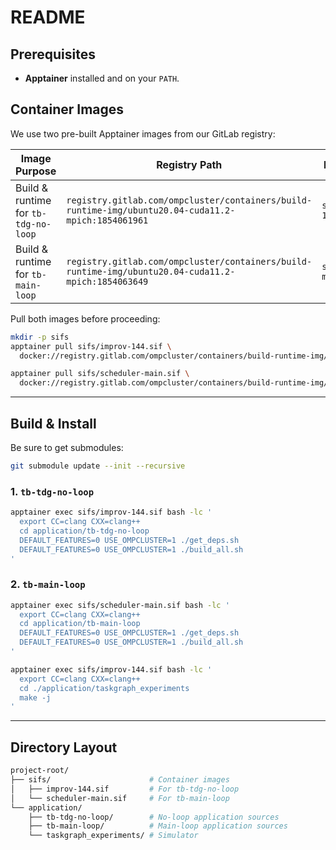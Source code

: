 # README

## Prerequisites

* **Apptainer** installed and on your `PATH`.

## Container Images

We use two pre-built Apptainer images from our GitLab registry:

| Image Purpose                        | Registry Path                                                                                       | Local Filename            |
| ------------------------------------ | --------------------------------------------------------------------------------------------------- | ------------------------- |
| Build & runtime for `tb-tdg-no-loop` | `registry.gitlab.com/ompcluster/containers/build-runtime-img/ubuntu20.04-cuda11.2-mpich:1854061961` | `sifs/improv-144.sif`     |
| Build & runtime for `tb-main-loop`   | `registry.gitlab.com/ompcluster/containers/build-runtime-img/ubuntu20.04-cuda11.2-mpich:1854063649` | `sifs/scheduler-main.sif` |

Pull both images before proceeding:

```bash
mkdir -p sifs
apptainer pull sifs/improv-144.sif \
  docker://registry.gitlab.com/ompcluster/containers/build-runtime-img/ubuntu20.04-cuda11.2-mpich@sha256:bf6223df6136e4552b2bbf7f27f68f113e76e447b29396e4312c03f675da9f10

apptainer pull sifs/scheduler-main.sif \
  docker://registry.gitlab.com/ompcluster/containers/build-runtime-img/ubuntu20.04-cuda11.2-mpich:1854063649
```

---

## Build & Install

Be sure to get submodules:

```bash
git submodule update --init --recursive
```

### 1. `tb-tdg-no-loop`

```bash
apptainer exec sifs/improv-144.sif bash -lc '
  export CC=clang CXX=clang++
  cd application/tb-tdg-no-loop
  DEFAULT_FEATURES=0 USE_OMPCLUSTER=1 ./get_deps.sh
  DEFAULT_FEATURES=0 USE_OMPCLUSTER=1 ./build_all.sh
'
```

### 2. `tb-main-loop`

```bash
apptainer exec sifs/scheduler-main.sif bash -lc '
  export CC=clang CXX=clang++
  cd application/tb-main-loop
  DEFAULT_FEATURES=0 USE_OMPCLUSTER=1 ./get_deps.sh
  DEFAULT_FEATURES=0 USE_OMPCLUSTER=1 ./build_all.sh
'
```

```bash
apptainer exec sifs/improv-144.sif bash -lc '
  export CC=clang CXX=clang++
  cd ./application/taskgraph_experiments
  make -j
'
```

---

## Directory Layout

```bash
project-root/
├── sifs/                      # Container images
│   ├── improv-144.sif         # For tb-tdg-no-loop
│   └── scheduler-main.sif     # For tb-main-loop
└── application/
    ├── tb-tdg-no-loop/        # No-loop application sources
    ├── tb-main-loop/          # Main-loop application sources
    └── taskgraph_experiments/ # Simulator
```
